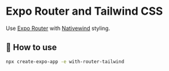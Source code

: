 # Expo Router and Tailwind CSS

Use [Expo Router](https://docs.expo.dev/router/introduction/) with [Nativewind](https://www.nativewind.dev/v4/overview/)
styling.

## 🚀 How to use

```sh
npx create-expo-app -e with-router-tailwind
```
